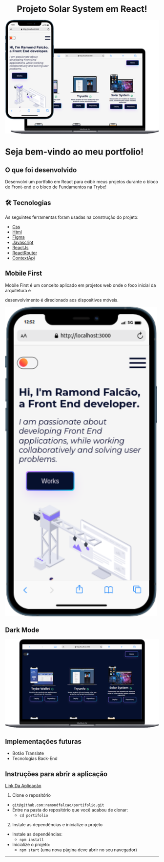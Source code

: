 #  <h1 align="center">Projeto Solar System em React!</h1>
![img](img-portifolio.svg)

# Seja bem-vindo ao meu portfolio!

## O que foi desenvolvido

Desenvolvi um portfolio em React para exibir meus projetos durante o bloco de Front-end e o bloco de Fundamentos na Trybe!

## 🛠 Tecnologias

As seguintes ferramentas foram usadas na construção do projeto:

- [Css](https://developer.mozilla.org/en-US/docs/Web/CSS)
- [Html](https://developer.mozilla.org/en-US/docs/Web/HTML)
- [Figma]()
- [Javascript](https://developer.mozilla.org/en-US/docs/Web/JavaScript)
- [ReactJs](https://pt-br.reactjs.org/)
- [ReactRouter](https://reactrouter.com/docs/en/v6)
- [ContextApi](https://reactjs.org/docs/context.html)

## Mobile First 

Mobile First é um conceito aplicado em projetos web onde o foco inicial da arquitetura e 

desenvolvimento é direcionado aos dispositivos móveis.

![img](mobile.svg)

## Dark Mode 

![img](img-dark-mode.svg)

## Implementações futuras 

- Botão Translate
- Tecnologias Back-End


## Instruções para abrir a aplicação

[Link Da Aplicação](https://ramondfalcao.github.io/portifolio/)

1. Clone o repositório
  * `git@github.com:ramondfalcao/portifolio.git`
  * Entre na pasta do repositório que você acabou de clonar:
    * `cd portifolio`

2. Instale as dependências e inicialize o projeto
  * Instale as dependências:
    * `npm install`
  * Inicialize o projeto:
    * `npm start` (uma nova página deve abrir no seu navegador)
---
